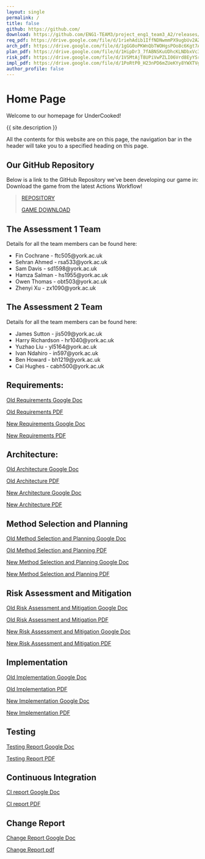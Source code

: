 ```yaml
---
layout: single
permalink: /
title: false
github: https://github.com/
download: https://github.com/ENG1-TEAM3/project_eng1_team3_A2/releases/tag/FinalRelease
req_pdf: https://drive.google.com/file/d/1riehAdib1IffNDNwmmPX9ugbUv2AZZnf
arch_pdf: https://drive.google.com/file/d/1gGG0oPKWnQbTWOHgsPOo8c6Kgt7APBZx
plan_pdf: https://drive.google.com/file/d/1HipDr3_7fABNSKuUDhcKLNDbxVc3lMcK
risk_pdf: https://drive.google.com/file/d/1VSMtAjT8UPiVwPZLI06Vrd8EyYSrAjU8
impl_pdf: https://drive.google.com/file/d/1PoRtP0_H23nPD6mZUeKYy8YWXTVgU7Rm
author_profile: false
---
```

# Home Page
Welcome to our homepage for UnderCooked!

{{ site.description }}

All the contents for this website are on this page, the navigation bar in the header will take you to a specified heading on this page.

## Our GitHub Repository
Below is a link to the GitHub Repository we've been developing our game in:
Download the game from the latest Actions Workflow!

> [REPOSITORY](https://github.com/ENG1-TEAM3/project_eng1_team3_A2)
> 
> [GAME DOWNLOAD](https://github.com/ENG1-TEAM3/project_eng1_team3_A2/releases/tag/Final_Release_Hand_iqn)

## The Assessment 1 Team
Details for all the team members can be found here:
<ul>
<li>Fin Cochrane   - ftc505@york.ac.uk</li>
<li>Sehran Ahmed   - rsa533@york.ac.uk</li>
<li>Sam Davis      - sd1598@york.ac.uk</li>
<li>Hamza Salman   - hs1955@york.ac.uk</li>
<li>Owen Thomas    - obt503@york.ac.uk</li>
<li>Zhenyi Xu      - zx1090@york.ac.uk</li>
</ul>

## The Assessment 2 Team
Details for all the team members can be found here:
<ul>
<li>James Sutton - jis509@york.ac.uk</li>
<li>Harry Richardson  - hr1040@york.ac.uk</li>
<li>Yuzhao Liu - yl5164@york.ac.uk</li>
<li>Ivan Ndahiro - in597@york.ac.uk</li>
<li>Ben Howard - bh1219@york.ac.uk</li>
<li>Cai Hughes - cabh500@york.ac.uk</li>
</ul>


## Requirements:
[Old Requirements Google Doc](https://docs.google.com/document/d/17tcN_Xeo0Gzz8ficlVVp_1x0h8Q2EDLzrCXvKtgHNlw/edit?usp=share_link)

[Old Requirements PDF]({{page.req_pdf}})

[New Requirements Google Doc](https://docs.google.com/document/d/1-HJKEJOCR_IM0aN_K3QxxInFAWp8XC4PD_JcKzK902w/edit?usp=sharing)

[New Requirements PDF](https://drive.google.com/file/d/10ZYlqao3Hm4rBL3LFBK0XVzZJROkSOu7/view?usp=share_link)

## Architecture:
[Old Architecture Google Doc](https://docs.google.com/document/d/11IZyqiyvOG_iuKlP9LPBgSTnA8E4lxPNE8mAL1pA26s/edit?usp=sharing)

[Old Architecture PDF]({{page.arch_pdf}})

[New Architecture Google Doc](https://docs.google.com/document/d/1eo06otR7PA-EAoghAXJsZHqCGkS1ov0VhaOqTWcJh2M/edit?usp=sharing)

[New Architecture PDF](https://drive.google.com/file/d/14ehWzYkC0g56tCsHDa-n-Hshr-QQG951/view?usp=share_link)

## Method Selection and Planning
[Old Method Selection and Planning Google Doc](https://docs.google.com/document/d/1KpzhVRxdkBJPyYyQxW3aTuWMCYpDrK8jtEIiyoh-2Rw/edit?usp=share_link)

[Old Method Selection and Planning PDF]({{page.plan_pdf}})

[New Method Selection and Planning Google Doc](https://docs.google.com/document/d/1XYScbDy_PxSMypja3Jg1Hm3d2GtBGBk3C_suIqXy01o/edit?usp=sharing)

[New Method Selection and Planning PDF](https://drive.google.com/file/d/1s7J1lYYxRYLrdhdz5tEuRL4l7aH06S1X/view?usp=share_link)

## Risk Assessment and Mitigation
[Old Risk Assessment and Mitigation Google Doc](https://docs.google.com/document/d/1-oQ4ajU6W9XvK9kMU9fiHc9EGryhhc9Awz3sKuWzotQ/edit?usp=share_link)

[Old Risk Assessment and Mitigation PDF]({{page.risk_pdf}})

[New Risk Assessment and Mitigation Google Doc](https://docs.google.com/document/d/1MgaBBWbA_h-HjzRmxb95yAz0reAAhUCoePv1QKlFTK0/edit?usp=sharing)

[New Risk Assessment and Mitigation PDF](https://drive.google.com/file/d/1b9qVWAlxeKND9c0vKcEhiL-xbzu4sHOw/view?usp=share_link)

## Implementation
[Old Implementation Google Doc](https://docs.google.com/document/d/1rC9LAZ9OATbIcQgagMG_clQ7LpItRECm9ADfuPLFHQc/edit?usp=share_link)

[Old Implementation PDF]({{page.impl_pdf}})

[New Implementation Google Doc](https://docs.google.com/document/d/139JKnKS-DwHTaA5IaQHgokdYOKLWuemrWOLea4VxXTs/edit?usp=sharing)

[New Implementation PDF](https://drive.google.com/file/d/1xbKuE-4hJwRUI295_8Ge-6HgYFzRmY_D/view?usp=share_link)

## Testing
[Testing Report Google Doc](https://docs.google.com/document/d/1Uh3gHoH30Uede6x9NKffMTsEfeBbfrJhqAWL5MkRl0U/edit?usp=sharing)

[Testing Report PDF](https://drive.google.com/file/d/1grMsYerOvIzWcQBgFD7ZoFCuhhJDc1dE/view?usp=share_link)

## Continuous Integration
[CI report Google Doc](https://docs.google.com/document/d/1WVbUoD6hShGBDehmYiWRMf6bqZrJaSqB3qYwqAD-aiM/edit?usp=sharing)

[CI report PDF](https://drive.google.com/file/d/1ypwrCK1IaO1EefJt-Zw1jyUkAftRWbhm/view?usp=share_link)

## Change Report
[Change Report Google Doc](https://docs.google.com/document/d/1cD8soUBD1EQ43Ei68kBNMrpW6TOjBnrl7ssrTSl7xzk/edit?usp=sharing)

[Change Report pdf](https://drive.google.com/file/d/1n25QCKtYGvboVDCVqtnpkkP-IXKyjCFt/view?usp=share_link)

